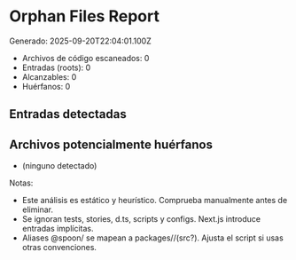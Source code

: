 # Orphan Files Report

Generado: 2025-09-20T22:04:01.100Z

- Archivos de código escaneados: 0
- Entradas (roots): 0
- Alcanzables: 0
- Huérfanos: 0

## Entradas detectadas

## Archivos potencialmente huérfanos
- (ninguno detectado)

Notas:
- Este análisis es estático y heurístico. Comprueba manualmente antes de eliminar.
- Se ignoran tests, stories, d.ts, scripts y configs. Next.js introduce entradas implícitas.
- Aliases @spoon/<pkg> se mapean a packages/<pkg>/(src?). Ajusta el script si usas otras convenciones.